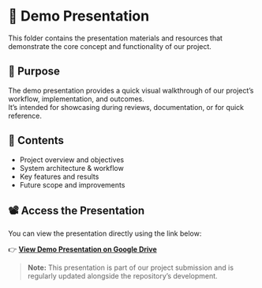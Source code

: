# 🧩 Demo Presentation

This folder contains the presentation materials and resources that demonstrate the core concept and functionality of our project.

## 🎯 Purpose
The demo presentation provides a quick visual walkthrough of our project’s workflow, implementation, and outcomes.  
It’s intended for showcasing during reviews, documentation, or for quick reference.

## 📂 Contents
- Project overview and objectives  
- System architecture & workflow  
- Key features and results  
- Future scope and improvements

## 📽️ Access the Presentation
You can view the presentation directly using the link below:

👉 [**View Demo Presentation on Google Drive**](https://drive.google.com/drive/folders/1GSuyltMVsM3J4ZvPzs8H6OHYIaHikU8r)



> **Note:** This presentation is part of our project submission and is regularly updated alongside the repository’s development.

